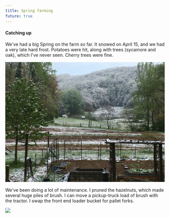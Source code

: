```yaml
---
title: Spring farming
future: true
---
```


#### Catching up

We've had a big Spring on the farm so far. It snowed on April 15, and we had a very late hard frost. Potatoes
were hit, along with trees (sycamore and oak), which I've never seen. Cherry trees were fine.

![](/image/2020/IMG_0697.JPG)

We've been doing a lot of maintenance. I pruned the hazelnuts, which made several huge piles of brush. I can
move a pickup-truck load of brush with the tractor. I swap the front end loader bucket for pallet forks.

![](/image/2020/IMG_0807.JPG)


